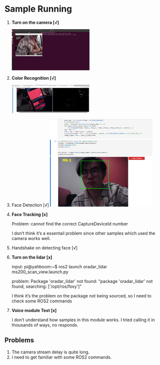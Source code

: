 # Sample Running

1. **Turn on the camera [√]**

   <img src="https://raw.githubusercontent.com/JLCucumber/HelloWorld/main/img/202310102245644.png" alt="image-20231010215134210" style="zoom: 25%;" />

2. **Color Recognition [√]**

   <img src="https://raw.githubusercontent.com/JLCucumber/HelloWorld/main/img/202310102245487.png" alt="image-20231010221521972" style="zoom: 25%;" />

3. Face Detection [√]
   <img src="https://raw.githubusercontent.com/JLCucumber/HelloWorld/main/img/202310102245790.png" alt="image-20231010221745393" style="zoom: 33%;" />

4. **Face Tracking [x]**

   Problem: cannot find the correct CaptureDeviceId number

   I don’t think it’s a essentail problem since other samples which used the camera works well.

5. Handshake on detecting face [√]

6. **Turn on the lidar [x]**

   input: pi@yahboom:~$ ros2 launch oradar_lidar ms200_scan_view.launch.py

   problem: Package 'oradar_lidar' not found: "package 'oradar_lidar' not found, searching: ['/opt/ros/foxy']"

   I think it’s the problem on the package not being sourced, so I need to check some ROS2 commands

7. **Voice module Test [x]**

   I don’t understand how samples in this module works. I tried calling it in thousands of ways, no responds.

   





## Problems

1. The camera stream delay is quite long. 
2. I need to get familiar with some ROS2 commands.

